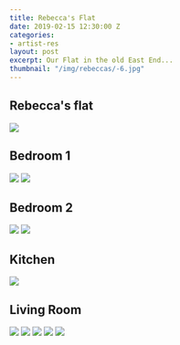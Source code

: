```yaml
---
title: Rebecca's Flat
date: 2019-02-15 12:30:00 Z
categories:
- artist-res
layout: post
excerpt: Our Flat in the old East End...
thumbnail: "/img/rebeccas/-6.jpg"
---
```


## Rebecca's flat
![](/img/rebeccas/-3.jpg)
## Bedroom 1
![](/img/rebeccas/-0.jpg)
![](/img/rebeccas/-2.jpg)
## Bedroom 2
![](/img/rebeccas/-4.jpg)
![](/img/rebeccas/-5.jpg)
## Kitchen
![](/img/rebeccas/-6.jpg)
## Living Room
![](/img/rebeccas/-1.jpg)
![](/img/rebeccas/-7.jpg)
![](/img/rebeccas/-8.jpg)
![](/img/rebeccas/-9.jpg)
![](/img/rebeccas/-10.jpg)
